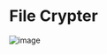 # File Crypter
![image](https://github.com/user-attachments/assets/8a141ee4-8b0e-4fcc-9a6b-06610a32ecf8)

